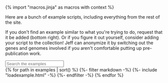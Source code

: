 {% import "macros.jinja" as macros with context %}

Here are a bunch of example scripts, including everything from the rest of the site.

If you don't find an example similar to what you're trying to do, request that it be added (bottom right).
Or if you figure it out yourself, consider adding your script to the collection!
Jeff can anonymize it by switching out the genes and genomes involved
if you aren't comfortable putting up pre-publication work.

<input id="examplesearch" placeholder="Search the examples" id="box" type="text"/>

<div id="examples">
{% for path in examples | sort() %}
  {%- filter markdown -%}
	{%- include "loadexample.html" -%}
  {%- endfilter -%}
{% endfor %}
</div>
